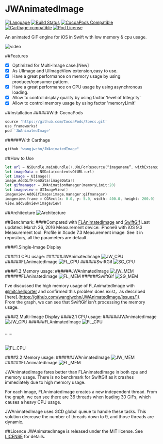 

# JWAnimatedImage
[![Language](https://img.shields.io/badge/swift-2.2-orange.svg)](http://swift.org)
[![Build Status](https://travis-ci.org/wangjwchn/JWAnimatedImage.svg?branch=master)](https://travis-ci.org/wangjwchn/JWAnimatedImage)
[![CocoaPods Compatible](https://img.shields.io/cocoapods/v/JWAnimatedImage.svg)](https://img.shields.io/cocoapods/v/JWAnimatedImage.svg)
[![Carthage compatible](https://img.shields.io/badge/Carthage-compatible-4BC51D.svg?style=flat)](https://github.com/Carthage/Carthage)
[![Pod License](http://img.shields.io/cocoapods/l/SDWebImage.svg?style=flat)](https://www.apache.org/licenses/LICENSE-2.0.html)

An animated GIF engine for iOS in Swift with low memory & cpu usage.

![video](http://i.imgur.com/XOoq9mP.gif)

##Features
- [x] Optimized for Multi-Image case.[New]
- [x] As UIImage and UIImageView extension,easy to use.
- [x] Have a great performance on memory usage by using producer/consumer pattern.
- [x] Have a great performance on CPU usage by using asynchronous loading.
- [x] Allow to control display quality by using factor 'level of Integrity'
- [x] Allow to control memory usage by using factor 'memoryLimit'

##Installation
######With CocoaPods
```ruby
source 'https://github.com/CocoaPods/Specs.git'
use_frameworks!
pod 'JWAnimatedImage'
```
######With Carthage
```ruby
github "wangjwchn/JWAnimatedImage"
```
##How to Use
```swift
let url = NSBundle.mainBundle().URLForResource(“imagename”, withExtension: "gif")!
let imageData = NSData(contentsOfURL:url)
let image = UIImage()
image.AddGifFromData(imageData!)
let gifmanager = JWAnimationManager(memoryLimit:20)
let imageview = UIImageView()
imageview.AddGifImage(image,manager:gifmanager)
imageview.frame = CGRect(x: 0.0, y: 5.0, width: 400.0, height: 200.0)
view.addSubview(imageview)
```
##Architecture
![Architecture](https://raw.githubusercontent.com/wangjwchn/BenchmarkImage/master/Architecture.png)

##Benchmark:
####Compared with [FLAnimatedImage](https://github.com/Flipboard/FLAnimatedImage) and [SwiftGif](https://github.com/bahlo/SwiftGif)
Last updated: March 26, 2016
Measurement device: iPhone6 with iOS 9.3
Measurement tool: Profile in Xcode 7.3
Measurement image: See it in repository, all the parameters are default.

####1.Single-Image Display

####1.1 CPU usage:
######JWAnimatedImage
![JW_CPU](https://raw.githubusercontent.com/wangjwchn/BenchmarkImage/master/JW_CPU1.png)
######FLAnimatedImage
![FL_CPU](https://raw.githubusercontent.com/wangjwchn/BenchmarkImage/master/FL_CPU1.png)
######SwiftGif
![SG_CPU](https://raw.githubusercontent.com/wangjwchn/BenchmarkImage/master/SG_CPU.png)

####1.2 Memory usage: 
######JWAnimatedImage
![JW_MEM](https://raw.githubusercontent.com/wangjwchn/BenchmarkImage/master/JW_MEM1.png)
######FLAnimatedImage
![FL_MEM](https://raw.githubusercontent.com/wangjwchn/BenchmarkImage/master/FL_MEM1.png)
######SwiftGif
![SG_MEM](https://raw.githubusercontent.com/wangjwchn/BenchmarkImage/master/SG_MEM.png)

I've discussed the high memory usage of FLAnimatedImage with [@mitchellporter](https://github.com/mitchellporter) and confirmed this problem does exist，as described [here].(https://github.com/wangjwchn/JWAnimatedImage/issues/1).<br/>
From the graph, we can see that SwiftGif isn't processing the memory usage.

####2.Multi-Image Display
####2.1 CPU usage:
######JWAnimatedImage
![JW_CPU](https://raw.githubusercontent.com/wangjwchn/BenchmarkImage/master/JW_CPU2.png)
######FLAnimatedImage
![FL_CPU](https://raw.githubusercontent.com/wangjwchn/BenchmarkImage/master/FL_CPU2.png) 
###### ...... 
![FL_CPU](https://raw.githubusercontent.com/wangjwchn/BenchmarkImage/master/FL_CPU3.png) 

####2.2 Memory usage:
######JWAnimatedImage
![JW_MEM](https://raw.githubusercontent.com/wangjwchn/BenchmarkImage/master/JW_MEM2.png)
######FLAnimatedImage
![FL_MEM](https://raw.githubusercontent.com/wangjwchn/BenchmarkImage/master/FL_MEM2.png)

JWAnimatedImage fares better than FLAnimatedImage in both cpu and memory usage.
There is no benckmark for SwiftGif as it crashes immediately due to high memory usage.

For each image, FLAnimatedImage creates a new independent thread. From the graph, we can see there are 36 threads when loading 30 GIFs, which causes a heavy CPU usage.

JWAnimatedImage uses GCD global queue to handle these tasks. This solution decrease the number of threads down to 9, and those threads are dynamic.

##Licence
JWAnimatedImage is released under the MIT license. See [LICENSE](https://github.com/wangjwchn/JWAnimatedImage/raw/master/LICENSE) for details.
